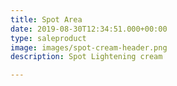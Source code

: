 ```yaml
---
title: Spot Area
date: 2019-08-30T12:34:51.000+00:00
type: saleproduct
image: images/spot-cream-header.png
description: Spot Lightening cream

---
```


